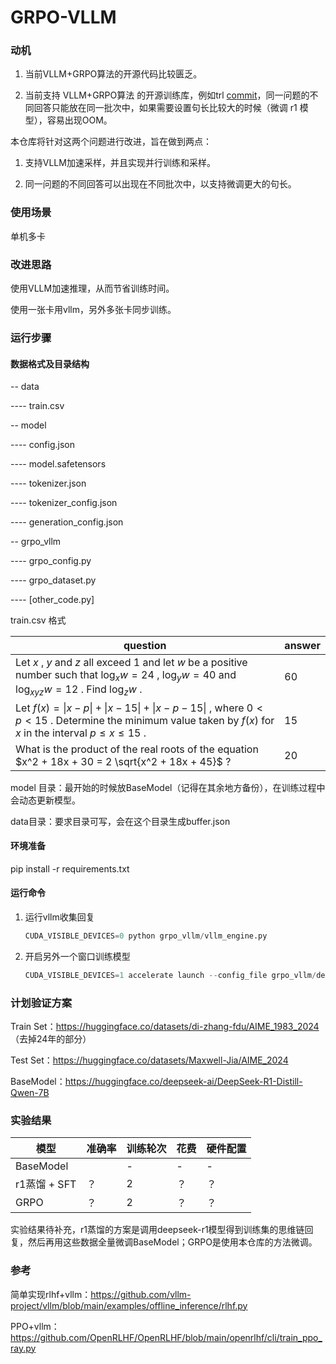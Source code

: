 # GRPO-VLLM

### 动机

1. 当前VLLM+GRPO算法的开源代码比较匮乏。

2. 当前支持 VLLM+GRPO算法 的开源训练库，例如trl [commit](https://github.com/huggingface/trl/commit/ed14ed90438860fc59b8b7694d4e103a2a146a57#diff-3dccaf6ed3f406ca989a3fe919c767e614cfc90ba81a8a761567ff5ca2cb97dd)，同一问题的不同回答只能放在同一批次中，如果需要设置句长比较大的时候（微调 r1 模型），容易出现OOM。

本仓库将针对这两个问题进行改进，旨在做到两点：

1. 支持VLLM加速采样，并且实现并行训练和采样。

2. 同一问题的不同回答可以出现在不同批次中，以支持微调更大的句长。

### 使用场景

单机多卡

### 改进思路

使用VLLM加速推理，从而节省训练时间。

使用一张卡用vllm，另外多张卡同步训练。

### 运行步骤

#### 数据格式及目录结构

-- data

---- train.csv

-- model

---- config.json

---- model.safetensors

---- tokenizer.json

---- tokenizer_config.json

---- generation_config.json

-- grpo_vllm

---- grpo_config.py

---- grpo_dataset.py

---- [other_code.py]



train.csv 格式

| question                                                     | answer |
| ------------------------------------------------------------ | ------ |
| Let $x$ , $y$ and $z$ all exceed $1$ and let $w$ be a positive number such that $\log_xw=24$ , $\log_y w = 40$ and $\log_{xyz}w=12$ . Find $\log_zw$ . | 60     |
| Let $f(x)=\|x-p\|+\|x-15\|+\|x-p-15\|$ , where $0 < p < 15$ . Determine the minimum value taken by $f(x)$ for $x$ in the interval $p \leq x\leq15$ . | 15     |
| What is the product of the real roots of the equation $x^2 + 18x + 30 = 2 \sqrt{x^2 + 18x + 45}$ ? | 20     |

model 目录：最开始的时候放BaseModel（记得在其余地方备份），在训练过程中会动态更新模型。

data目录：要求目录可写，会在这个目录生成buffer.json

#### 环境准备

pip install -r requirements.txt

#### 运行命令

1. 运行vllm收集回复

   ```python
   CUDA_VISIBLE_DEVICES=0 python grpo_vllm/vllm_engine.py
   ```

2. 开启另外一个窗口训练模型

   ```python
   CUDA_VISIBLE_DEVICES=1 accelerate launch --config_file grpo_vllm/deepspeed_zero3.yaml grpo_vllm/main.py
   ```


### 计划验证方案

Train Set：https://huggingface.co/datasets/di-zhang-fdu/AIME_1983_2024 （去掉24年的部分）

Test Set：https://huggingface.co/datasets/Maxwell-Jia/AIME_2024

BaseModel：https://huggingface.co/deepseek-ai/DeepSeek-R1-Distill-Qwen-7B



### 实验结果

| 模型         | 准确率 | 训练轮次 | 花费 | 硬件配置 |
| ------------ | ------ | -------- | ---- | -------- |
| BaseModel    |        | -        | -    | -        |
| r1蒸馏 + SFT | ？     | 2        | ？   | ？       |
| GRPO         | ？     | 2        | ？   | ？       |

实验结果待补充，r1蒸馏的方案是调用deepseek-r1模型得到训练集的思维链回复，然后再用这些数据全量微调BaseModel；GRPO是使用本仓库的方法微调。

### 参考

简单实现rlhf+vllm：https://github.com/vllm-project/vllm/blob/main/examples/offline_inference/rlhf.py

PPO+vllm：https://github.com/OpenRLHF/OpenRLHF/blob/main/openrlhf/cli/train_ppo_ray.py

